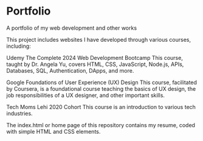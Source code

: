 # Portfolio
A portfolio of my web development and other works

This project includes websites I have developed through various courses, including:

Udemy
The Complete 2024 Web Development Bootcamp
This course, taught by Dr. Angela Yu, covers HTML, CSS, JavaScript, Node.js, APIs, Databases, SQL, Authentication, DApps, and more.

Google
Foundations of User Experience (UX) Design
This course, facilitated by Coursera, is a foundational course teaching the basics of UX design, the job responsibilities of a UX designer, and other important skills.

Tech Moms
Lehi 2020 Cohort
This course is an introduction to various tech industries.

The index.html or home page of this repository contains my resume, coded with simple HTML and CSS elements.


